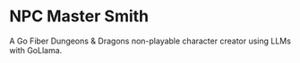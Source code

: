 # NPC Master Smith
A Go Fiber Dungeons &amp; Dragons non-playable character creator using LLMs with GoLlama.
